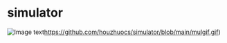 # simulator

![Image text](https://github.com/houzhuocs/simulator/blob/main/mulgif.gif)https://github.com/houzhuocs/simulator/blob/main/mulgif.gif)

